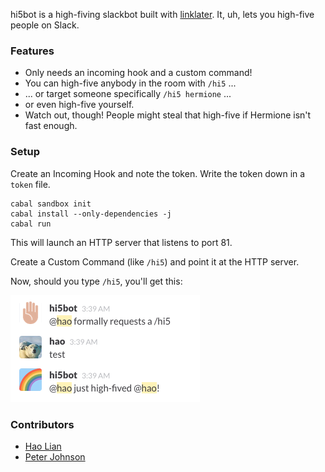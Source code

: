 hi5bot is a high-fiving slackbot built with [linklater](https://github.com/hlian/linklater). It, uh, lets you high-five people on Slack.

### Features

* Only needs an incoming hook and a custom command!
* You can high-five anybody in the room with `/hi5` ...
* ... or target someone specifically `/hi5 hermione` ...
* or even high-five yourself.
* Watch out, though! People might steal that high-five if Hermione isn't fast enough.

### Setup

Create an Incoming Hook and note the token. Write the token down in a `token` file.

```
cabal sandbox init
cabal install --only-dependencies -j
cabal run
```

This will launch an HTTP server that listens to port 81.

Create a Custom Command (like `/hi5`) and point it at the HTTP server.

Now, should you type `/hi5`, you'll get this:

![hi5bot in action!](screenshot.png)

### Contributors

* [Hao Lian](https://github.com/hlian)
* [Peter Johnson](https://github.com/nejstastnejsistene)

